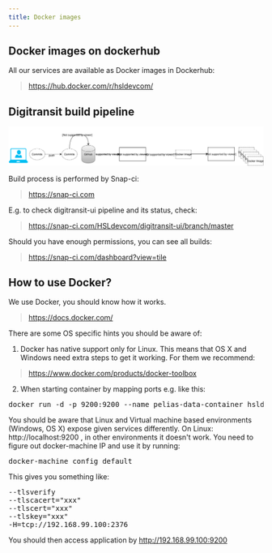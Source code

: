 ```yaml
---
title: Docker images
---
```


## Docker images on dockerhub

All our services are available as Docker images in Dockerhub:
> https://hub.docker.com/r/hsldevcom/

## Digitransit build pipeline

![build pipeline](build-pipeline.svg)

Build process is performed by Snap-ci:
> https://snap-ci.com

E.g. to check digitransit-ui pipeline and its status, check:
> https://snap-ci.com/HSLdevcom/digitransit-ui/branch/master

Should you have enough permissions, you can see all builds:
> https://snap-ci.com/dashboard?view=tile

## <a name="docker"></a>How to use Docker?
We use Docker, you should know how it works.
> https://docs.docker.com/

There are some OS specific hints you should be aware of:
1. Docker has native support only for Linux. This means that OS X and Windows need extra steps to get it working. For them we recommend:
> https://www.docker.com/products/docker-toolbox

2. When starting container by mapping ports e.g. like this:

<pre>
docker run -d -p 9200:9200 --name pelias-data-container hsldevcom/pelias-data-container
</pre>

You should be aware that Linux and Virtual machine based environments (Windows, OS X) expose given services differently.
On Linux: http://localhost:9200 , in other environments it doesn't work. You need to figure out docker-machine IP and use it by running:

<pre>
docker-machine config default
</pre>


This gives you something like:
<pre>
--tlsverify
--tlscacert="xxx"
--tlscert="xxx"
--tlskey="xxx"
-H=tcp://192.168.99.100:2376
</pre>

You should then access application by http://192.168.99.100:9200
